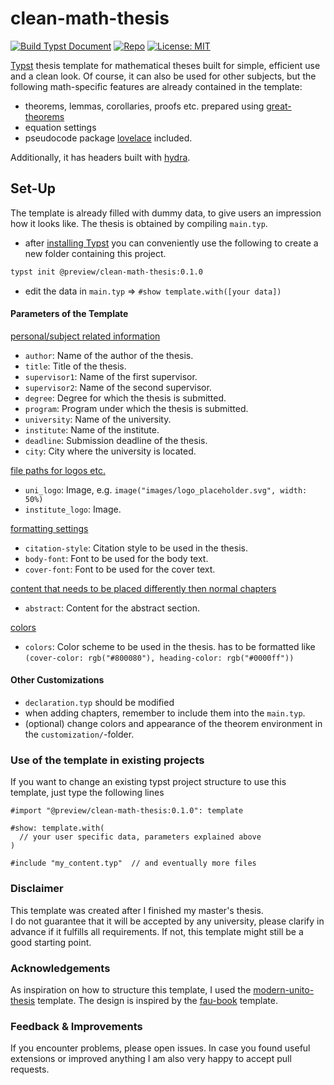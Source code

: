 # clean-math-thesis

[![Build Typst Document](https://github.com/sebaseb98/clean-math-thesis/actions/workflows/build.yml/badge.svg)](https://github.com/sebaseb98/clean-math-thesis/actions/workflows/build.yml)
[![Repo](https://img.shields.io/badge/GitHub-repo-blue)](https://github.com/sebaseb98/clean-math-thesis)
[![License: MIT](https://img.shields.io/badge/License-MIT-success.svg)](https://opensource.org/licenses/MIT)

[Typst](https://typst.app/home/) thesis template for mathematical theses built for simple, efficient use and a clean look.
Of course, it can also be used for other subjects, but the following math-specific features are already contained in the template:

- theorems, lemmas, corollaries, proofs etc.  prepared using [great-theorems](https://typst.app/universe/package/great-theorems)
- equation settings
- pseudocode package [lovelace](https://typst.app/universe/package/lovelace) included.

Additionally, it has headers built with [hydra](https://typst.app/universe/package/hydra).

## Set-Up
The template is already filled with dummy data, to give users an impression how it looks like. The thesis is obtained by compiling `main.typ`.

- after [installing Typst](https://github.com/typst/typst?tab=readme-ov-file#installation) you can conveniently use the following to create a new folder containing this project.
```bash
typst init @preview/clean-math-thesis:0.1.0
```


- edit the data in `main.typ` $\Rightarrow$ `#show template.with([your data])`

#### Parameters of the Template
<ins>personal/subject related information</ins>
- `author`: Name of the author of the thesis.
- `title`: Title of the thesis.
- `supervisor1`: Name of the first supervisor.
- `supervisor2`: Name of the second supervisor.
- `degree`: Degree for which the thesis is submitted.
- `program`: Program under which the thesis is submitted.
- `university`: Name of the university.
- `institute`: Name of the institute.
- `deadline`: Submission deadline of the thesis.
- `city`: City where the university is located.

<ins>file paths for logos etc.</ins>
- `uni_logo`: Image, e.g. `image("images/logo_placeholder.svg", width: 50%)`
- `institute_logo`: Image.  

<ins>formatting settings</ins>
- `citation-style`: Citation style to be used in the thesis.
- `body-font`: Font to be used for the body text.
- `cover-font`: Font to be used for the cover text.  

<ins>content that needs to be placed differently then normal chapters</ins>
- `abstract`: Content for the abstract section.  

<ins>colors</ins>
- `colors`: Color scheme to be used in the thesis. has to be formatted like `(cover-color: rgb("#800080"), heading-color: rgb("#0000ff"))`


#### Other Customizations
- `declaration.typ` should be modified
- when adding chapters, remember to include them into the `main.typ`.
- (optional) change colors and appearance of the theorem environment in the `customization/`-folder.

### Use of the template in existing projects
If you want to change an existing typst project structure to use this template, just type the following lines

```typ
#import "@preview/clean-math-thesis:0.1.0": template

#show: template.with(
  // your user specific data, parameters explained above
)

#include "my_content.typ"  // and eventually more files
```


### Disclaimer 
This template was created after I finished my master's thesis.  
I do not guarantee that it will be accepted by any university, please clarify in advance if it fulfills all requirements. If not, this template might still be a good starting point.

### Acknowledgements
As inspiration on how to structure this template, I used the [modern-unito-thesis](https://typst.app/universe/package/modern-unito-thesis) template. The design is inspired by the [fau-book](https://github.com/FAU-AMMN/fau-book) template.

### Feedback & Improvements
If you encounter problems, please open issues. In case you found useful extensions or improved anything I am also very happy to accept pull requests.
